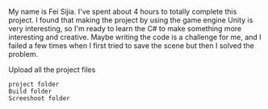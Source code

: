 My name is Fei Sijia. I've spent about 4 hours to totally complete this project. I found that making the project by using the game engine Unity is very interesting, so I'm ready to learn the C# to make something more interesting and creative. Maybe writing the code is a challenge for me, and I failed a few times when I first tried to save the scene but then I solved the problem.
   
Upload all the project files

    project folder
    Build folder
    Screeshoot folder
